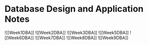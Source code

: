 # Database Design and Application Notes

![[Week1DBA]]
![[Week2DBA]]
![[Week3DBA]]
![[Week5DBA]]
![[Week6DBA]]
![[Week7DBA]]
![[Week8DBA]]
![[Week9DBA]]
